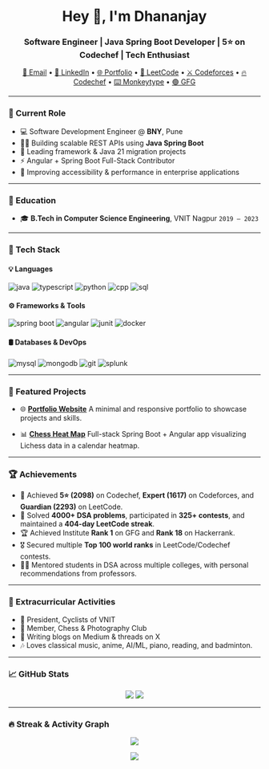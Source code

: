 <h1 align="center">Hey 👋, I'm Dhananjay</h1>
<h3 align="center">Software Engineer | Java Spring Boot Developer | 5⭐ on Codechef | Tech Enthusiast</h3>

<p align="center">
  <a href="mailto:dhananjaydhawle2000@gmail.com">📧 Email</a> •
  <a href="https://linkedin.com/in/dhananjay-dhawale-829659198/">💼 LinkedIn</a> •
  <a href="https://dhananjay-dhawale.github.io/astro-portfolio/">🌐 Portfolio</a> •
  <a href="https://leetcode.com/u/piudpie/">🧠 LeetCode</a> •
  <a href="https://codeforces.com/profile/djay24">⚔️ Codeforces</a> •
  <a href="https://www.codechef.com/users/piudpie">🔥 Codechef</a> •
  <a href="https://monkeytype.com/profile/djayMonkey">⌨️ Monkeytype</a> •
  <a href="https://www.geeksforgeeks.org/user/chessnoobdj/">🟢 GFG</a>
</p>

---

### 💼 Current Role

- 💻 Software Development Engineer @ **BNY**, Pune
- 👨‍💻 Building scalable REST APIs using **Java Spring Boot**
- 🔁 Leading framework & Java 21 migration projects
- ⚡ Angular + Spring Boot Full-Stack Contributor
- 🧪 Improving accessibility & performance in enterprise applications

---

### 🧠 Education

- 🎓 **B.Tech in Computer Science Engineering**,
  VNIT Nagpur
  `2019 – 2023`

---

### 🚀 Tech Stack

#### 💡 Languages
![java](https://img.shields.io/badge/java-%23ED8B00.svg?style=for-the-badge&logo=openjdk&logoColor=white)
![typescript](https://img.shields.io/badge/typescript-%23007ACC.svg?style=for-the-badge&logo=typescript&logoColor=white)
![python](https://img.shields.io/badge/python-%233776AB.svg?style=for-the-badge&logo=python&logoColor=white)
![cpp](https://img.shields.io/badge/c++-%2300599C.svg?style=for-the-badge&logo=c%2B%2B&logoColor=white)
![sql](https://img.shields.io/badge/sql-%23007396.svg?style=for-the-badge&logo=mysql&logoColor=white)

#### ⚙️ Frameworks & Tools
![spring boot](https://img.shields.io/badge/springboot-%236DB33F.svg?style=for-the-badge&logo=springboot&logoColor=white)
![angular](https://img.shields.io/badge/angular-%23DD0031.svg?style=for-the-badge&logo=angular&logoColor=white)
![junit](https://img.shields.io/badge/junit-%2325A162.svg?style=for-the-badge&logo=junit5&logoColor=white)
![docker](https://img.shields.io/badge/docker-%230db7ed.svg?style=for-the-badge&logo=docker&logoColor=white)

#### 🛢 Databases & DevOps
![mysql](https://img.shields.io/badge/mysql-%2300f.svg?style=for-the-badge&logo=mysql&logoColor=white)
![mongodb](https://img.shields.io/badge/mongodb-%234ea94b.svg?style=for-the-badge&logo=mongodb&logoColor=white)
![git](https://img.shields.io/badge/git-%23F05033.svg?style=for-the-badge&logo=git&logoColor=white)
![splunk](https://img.shields.io/badge/splunk-%23000000.svg?style=for-the-badge&logo=splunk&logoColor=white)

---

### 🧩 Featured Projects

- 🌐 [**Portfolio Website**](https://dhananjay-dhawale.github.io/Portfolio/)
  A minimal and responsive portfolio to showcase projects and skills.

- 📊 [**Chess Heat Map**](https://github.com/dhananjay-dhawale/chess-heatmap)
  Full-stack Spring Boot + Angular app visualizing Lichess data in a calendar heatmap.

---

### 🏆 Achievements

- 🏅 Achieved **5⭐ (2098)** on Codechef, **Expert (1617)** on Codeforces, and **Guardian (2293)** on LeetCode.
- 🥇 Solved **4000+ DSA problems**, participated in **325+ contests**, and maintained a **404-day LeetCode streak**.
- 🏆 Achieved Institute **Rank 1** on GFG and **Rank 18** on Hackerrank.
- 🎖️ Secured multiple **Top 100 world ranks** in LeetCode/Codechef contests.
- 🧑‍🏫 Mentored students in DSA across multiple colleges, with personal recommendations from professors.

---

### 🎯 Extracurricular Activities

- 🚴 President, Cyclists of VNIT
- 🎹 Member, Chess & Photography Club
- 📝 Writing blogs on Medium & threads on X
- 🎶 Loves classical music, anime, AI/ML, piano, reading, and badminton.

---

### 📈 GitHub Stats

<p align="center">
  <img src="https://github-readme-stats.vercel.app/api?username=dhananjay-dhawale&show_icons=true&theme=radical" />
  <img src="https://github-readme-stats.vercel.app/api/top-langs/?username=dhananjay-dhawale&layout=compact&theme=radical" />
</p>

---

### 🔥 Streak & Activity Graph

<p align="center">
  <img src="https://github-readme-streak-stats.herokuapp.com?user=dhananjay-dhawale&theme=radical&hide_border=true" />
</p>

<p align="center">
  <img src="https://github-readme-activity-graph.vercel.app/graph?username=dhananjay-dhawale&theme=react-dark" />
</p>
